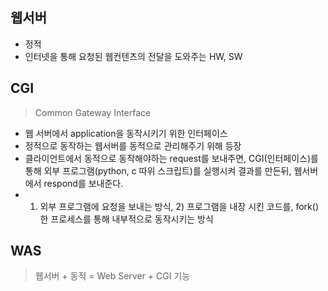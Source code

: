 ## 웹서버
- 정적
- 인터넷을 통해 요청된 웹컨텐츠의 전달을 도와주는 HW, SW

## CGI
> Common Gateway Interface

- 웹 서버에서 application을 동작시키기 위한 인터페이스
- 정적으로 동작하는 웹서버를 동적으로 관리해주기 위해 등장
- 클라이언트에서 동적으로 동작해야하는 request를 보내주면, CGI(인터페이스)를 통해 외부 프로그램(python, c 따위 스크립트)를 실행시켜 결과를 만든뒤, 웹서버에서 respond를 보내준다.
- 1) 외부 프로그램에 요청을 보내는 방식, 2) 프로그램을 내장 시킨 코드를, fork()한 프로세스를 통해 내부적으로 동작시키는 방식

## WAS
> 웹서버 + 동적 = Web Server + CGI 기능